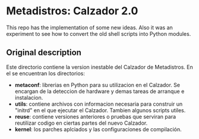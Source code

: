 # Metadistros: Calzador 2.0

This repo has the implementation of some new ideas. Also it was an experiment
to see how to convert the old shell scripts into Python modules.


## Original description

Este directorio contiene la version inestable del Calzador de Metadistros.
En el se encuentran los directorios:
- **metaconf**: librerias en Python para su utilizacion en el Calzador. Se 
encargan de la deteccion de hardware y demas tareas de arranque e instalacion.
- **utils**: contiene archivos con informacion necesaria para construir un "initrd"
en el que ejecutar el Calzador. Tambien algunos scripts utiles.
- **reuse**: contiene versiones anteriores o pruebas que serviran para reutilizar 
codigo en ciertas partes del nuevo Calzador.
- **kernel**: los parches aplciados y las configuraciones de compilación.

